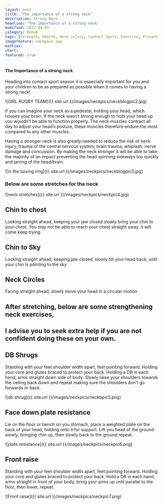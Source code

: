 ```yaml
---
layout: post
title: "The importance of a strong neck"
description: Strong Neck
headline: "The importance of a strong neck"
modified: 2017-04-03
category: Rehab
tags: [Strength, Health, Neck injury, Contact Sport, Exercise, Prevention of Brain Trauma, Concussion]
imagefeature: neckpain.jpg
mathjax: 
chart:
featured: true
---
```


<style>



</style>

#### The Importance of a strong neck
Heading into contact sport season it is especially important for you and your children to be as prepared as possible when it comes to having a strong neck!

![GIRL RUGBY TEAM]({{ site.url }}/images/neckpics/neckblogpic2.jpg) 

If you can imagine your neck as a pedestal, holding your head, which houses your brain. If the neck wasn’t strong enough to hold your head up you wouldn’t be able to function properly. The neck muscles contract all day to adjust your head’s posture, these muscles therefore endure the most compared to any other muscles.

Having a stronger neck is also greatly needed to reduce the risk of neck injury, trauma of the central nervous system, brain trauma, whiplash, nerve damage and concussion. By making the neck stronger it will be able to take the majority of an impact preventing the head spinning sideways too quickly and jarring of the head/brain.

![in the boxing ring]({{ site.url }}/images/neckpics/neckblogpic3.jpg)

### Below are some stretches for the neck

![neck stretches]({{ site.url }}/images/neckpics/neckpic4.jpg)

## Chin to chest
Looking straight ahead, keeping your jaw closed slowly bring your chin to your chest. You may not be able to reach your chest straight away, it will come keep trying
    
## Chin to Sky
Looking straight ahead, keeping jaw closed, slowly tilt your head back, until your chin is pointing to the sky

## Neck Circles
Facing straight ahead, slowly move your head in a circular motion

## After stretching, below are some strengthening neck exercises,
## I advise you to seek extra help if you are not confident doing these on your own.

## DB Shrugs
Standing with your feet shoulder width apart, feet pointing forward. Holding your core and glutes braced to protect your back. Holding a DB in each hand, arms straight down side of body.
Slowly raise your shoulders towards the ceiling back down and repeat making sure the shoulders don't go forwards or back.

![db shrug]({{ site.url }}/images/neckpics/neckbpic5.png)

## Face down plate resistance
Lie on the floor or bench on you stomach, place a weighted plate on the back of your head, holding onto it for support. Lift you head of the ground slowly, bringing chin up, then slowly back to the ground repeat.

![plate resistance]({{ site.url }}/images/neckpics/neckpic6.png)

## Front raise
Standing with your feet shoulder width apart, feet pointing forward. Holding your core and glutes braced to protect your back. Hold a DB in each hand, arms straight in front of your body, bring your arms up until parallel to the floor, then lower, repeat.

![Front raise]({{ site.url }}/images/neckpics/neckpic7.png)




